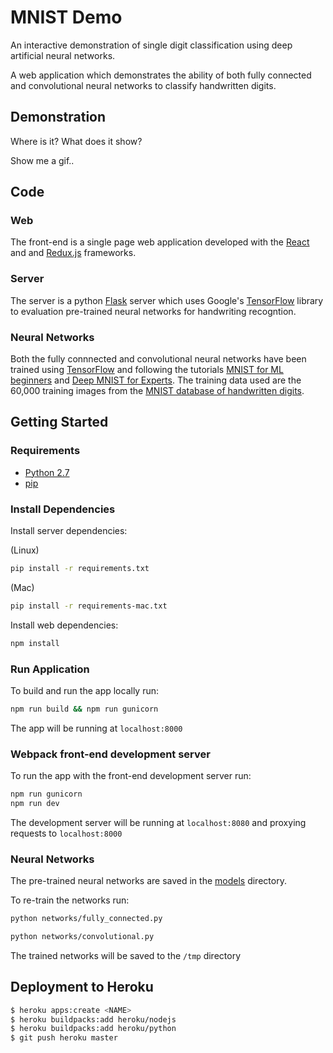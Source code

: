# MNIST Demo

An interactive demonstration of single digit classification using deep artificial neural networks.

A web application which demonstrates the ability of both fully connected and convolutional neural networks to classify handwritten digits.

## Demonstration

Where is it?
What does it show?

Show me a gif..


## Code

### Web

The front-end is a single page web application developed with the [React](https://facebook.github.io/react/) and and [Redux.js](http://redux.js.org/docs/introduction/) frameworks.

### Server

The server is a python [Flask](http://flask.pocoo.org/) server which uses Google's [TensorFlow](https://www.tensorflow.org/) library to evaluation pre-trained neural networks for handwriting recogntion.

### Neural Networks

Both the fully connnected and convolutional neural networks have been trained using [TensorFlow](https://www.tensorflow.org/) and following the tutorials [MNIST for ML beginners](https://www.tensorflow.org/tutorials/mnist/beginners/) and [Deep MNIST for Experts](https://www.tensorflow.org/tutorials/mnist/pros/).
The training data used are the 60,000 training images from the [MNIST database of handwritten digits](http://yann.lecun.com/exdb/mnist/).

## Getting Started

### Requirements

* [Python 2.7](https://www.python.org/download/releases/2.7/)
* [pip](https://pip.readthedocs.io/en/stable/)

### Install Dependencies

Install server dependencies:

(Linux)
```bash
pip install -r requirements.txt
``` 

(Mac)
```bash
pip install -r requirements-mac.txt
``` 

Install web dependencies:

```bash
npm install
```

### Run Application

To build and run the app locally run:

```bash
npm run build && npm run gunicorn
```

The app will be running at `localhost:8000`

### Webpack front-end development server

To run the app with the front-end development server run:

```bash
npm run gunicorn
npm run dev
```

The development server will be running at `localhost:8080` and proxying requests to `localhost:8000`

### Neural Networks

The pre-trained neural networks are saved in the [models](models) directory.

To re-train the networks run:

```bash
python networks/fully_connected.py
```
```bash
python networks/convolutional.py
```

The trained networks will be saved to the `/tmp` directory


## Deployment to Heroku

```bash
$ heroku apps:create <NAME>
$ heroku buildpacks:add heroku/nodejs
$ heroku buildpacks:add heroku/python
$ git push heroku master
```



